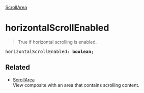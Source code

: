 [ScrollArea](ScrollArea.md)

# horizontalScrollEnabled

> True if horizontal scrolling is enabled.

<pre class="docgen_signature">horizontalScrollEnabled: <b>boolean</b>;</pre>

## Related

- [<!--{ref:class}-->ScrollArea](ScrollArea.md) \
    View composite with an area that contains scrolling content.
